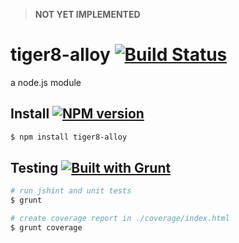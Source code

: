 > **NOT YET IMPLEMENTED**

# tiger8-alloy [![Build Status](https://travis-ci.org/tiger8/tiger8-alloy.svg?branch=master)](https://travis-ci.org/tiger8/tiger8-alloy)

a node.js module

## Install [![NPM version](https://badge.fury.io/js/tiger8-alloy.svg)](http://badge.fury.io/js/tiger8-alloy)

```bash
$ npm install tiger8-alloy
```

## Testing [![Built with Grunt](https://cdn.gruntjs.com/builtwith.png)](http://gruntjs.com/)

```bash
# run jshint and unit tests
$ grunt

# create coverage report in ./coverage/index.html
$ grunt coverage
```